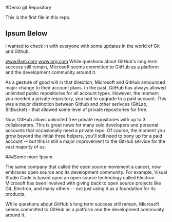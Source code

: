 #Demo git Repository

This is the first file in this repo.

## Ipsum Below

I wanted to check in with everyone with some updates in the world of Git and Github.

www.Ram.com
www.org.com
While questions about GitHub's long term success still remain, Microsoft seems committed to GitHub as a platform and the development community around it.

As a gesture of good will in that direction, Microsoft and GitHub announced major change to their account plans. In the past, GitHub has always allowed unlimited public repositories for all account types. However, the moment you needed a private repository, you had to upgrade to a paid account. This was a major distinction between Github and other serivces (GitLab, BitBucket) - that allowed some level of private repositories for free.

Now, GitHub allows unlimited free private repositories with up to 3 collaborators. This is great news for many solo developers and personal accounts that occasionally need a private repo. Of course, the moment you grow beyond the initial three helpers, you'll still need to pony up for a paid account -- but this is still a major improvement to the GitHub service for the vast majority of us.


###Some more Ipsum

The same company that called the open source movement a cancer, now embraces open source and its development community. For example, Visual Studio Code is based upon an open source technology called Electron. Microsoft has been involved with giving back to open source projects like Git, Electron, and many others -- not just using it as a foundation for its products.

While questions about GitHub's long term success still remain, Microsoft seems committed to GitHub as a platform and the development community around it.
